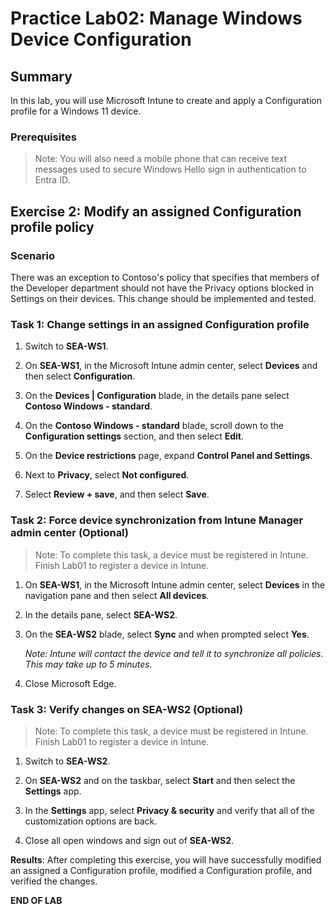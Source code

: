 # Practice Lab02: Manage Windows Device Configuration
## Summary

In this lab, you will use Microsoft Intune to create and apply a Configuration profile for a Windows 11 device.

### Prerequisites

  > Note: You will also need a mobile phone that can receive text messages used to secure Windows Hello sign in authentication to Entra ID.
## Exercise 2: Modify an assigned Configuration profile policy  

### Scenario

There was an exception to Contoso's policy that specifies that members of the Developer department should not have the Privacy options blocked in Settings on their devices. This change should be implemented and tested.

### Task 1: Change settings in an assigned Configuration profile

1. Switch to **SEA-WS1**.

2. On **SEA-WS1**, in the Microsoft Intune admin center, select **Devices** and then select **Configuration**. 

3. On the **Devices | Configuration** blade, in the details pane select **Contoso Windows - standard**.

4. On the **Contoso Windows - standard** blade, scroll down to the **Configuration settings** section, and then select **Edit**.

5. On the **Device restrictions** page, expand **Control Panel and Settings**. 

6. Next to **Privacy**, select **Not configured**. 

7. Select **Review + save**, and then select **Save**.

### Task 2: Force device synchronization from Intune Manager admin center (Optional)

> Note: To complete this task, a device must be registered in Intune. Finish Lab01 to register a device in Intune.

1. On **SEA-WS1**, in the Microsoft Intune admin center, select **Devices** in the navigation pane and then select **All devices**.
    
2. In the details pane, select **SEA-WS2**. 
    
3. On the **SEA-WS2** blade, select **Sync** and when prompted select **Yes**. 

   _Note: Intune will contact the device and tell it to synchronize all policies. This may take up to 5 minutes._

4. Close Microsoft Edge.

### Task 3: Verify changes on SEA-WS2 (Optional)

> Note: To complete this task, a device must be registered in Intune. Finish Lab01 to register a device in Intune.

1. Switch to **SEA-WS2**.

2. On **SEA-WS2** and on the taskbar, select **Start** and then select the **Settings** app.

3. In the **Settings** app, select **Privacy & security** and verify that all of the customization options are back.

4. Close all open windows and sign out of **SEA-WS2**.

**Results**: After completing this exercise, you will have successfully modified an assigned a Configuration profile, modified a Configuration profile, and verified the changes.

**END OF LAB**